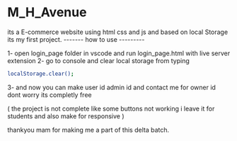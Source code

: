 # M_H_Avenue
its a E-commerce website using html css and js and based on local Storage its my first project.
------- how to use ---------

1- open login_page folder in vscode and run  login_page.html with live server extension
2- go to console and clear local storage from typing

```bash
localStorage.clear();
```

3- and now you can make user id admin id and contact me for owner id dont worry its completly free

( the project is not complete like some buttons not working i leave it for students and also make for responsive )

thankyou mam for making me a part of this delta batch.
